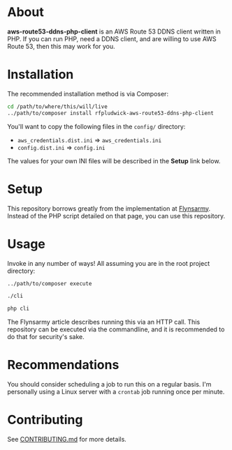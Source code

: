 # About

**aws-route53-ddns-php-client** is an AWS Route 53 DDNS client written in PHP. If you can run PHP, need a DDNS client,
 and are willing to use AWS Route 53, then this may work for you.

# Installation

The recommended installation method is via Composer:

```bash
cd /path/to/where/this/will/live
../path/to/composer install rfpludwick-aws-route53-ddns-php-client
```

You'll want to copy the following files in the `config/` directory:

- `aws_credentials.dist.ini` => `aws_credentials.ini`
- `config.dist.ini` => `config.ini`

The values for your own INI files will be described in the **Setup** link below.

# Setup

This repository borrows greatly from the implementation at 
[Flynsarmy](https://www.flynsarmy.com/2015/12/setting-up-dynamic-dns-to-your-home-with-route-53/). Instead of the PHP
script detailed on that page, you can use this repository.

# Usage

Invoke in any number of ways! All assuming you are in the root project directory:

```bash
../path/to/composer execute
```

```bash
./cli
```

```bash
php cli
```

The Flynsarmy article describes running this via an HTTP call. This repository can be executed via the commandline, and
it is recommended to do that for security's sake.

# Recommendations

You should consider scheduling a job to run this on a regular basis. I'm personally using a Linux server with a 
`crontab` job running once per minute.

# Contributing

See [CONTRIBUTING.md](CONTRIBUTING.md) for more details.
